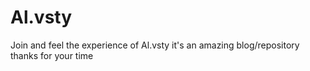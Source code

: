 # Al.vsty
Join and feel the experience of Al.vsty it's an amazing blog/repository thanks for your time 

